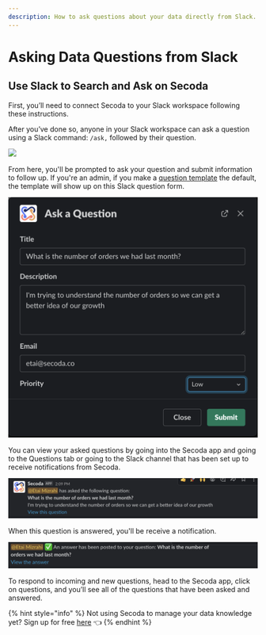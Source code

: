 ```yaml
---
description: How to ask questions about your data directly from Slack.
---
```


# Asking Data Questions from Slack

## Use Slack to Search and Ask on Secoda

First, you’ll need to connect Secoda to your Slack workspace following these instructions.&#x20;

After you’ve done so, anyone in your Slack workspace can ask a question using a Slack command: `/ask,` followed by their question.&#x20;

![](<../../.gitbook/assets/Screen Shot 2022-04-09 at 2.08.29 PM (1) (1) (1) (1) (1).png>)

From here, you'll be prompted to ask your question and submit information to follow up. If you're an admin, if you make a [question template](templates.md) the default, the template will show up on this Slack question form.

![](<../../.gitbook/assets/Screen Shot 2022-04-09 at 2.09.20 PM.png>)

You can view your asked questions by going into the Secoda app and going to the Questions tab or going to the Slack channel that has been set up to receive notifications from Secoda.&#x20;

![](<../../.gitbook/assets/Screen Shot 2022-04-09 at 2.09.34 PM.png>)

When this question is answered, you'll be receive a notification.&#x20;

![](<../../.gitbook/assets/Screen Shot 2022-04-09 at 2.10.05 PM (1).png>)

To respond to incoming and new questions, head to the Secoda app, click on questions, and you’ll see all of the questions that have been asked and answered.

{% hint style="info" %}
Not using Secoda to manage your data knowledge yet? Sign up for free [here](https://app.secoda.co) 👈
{% endhint %}
